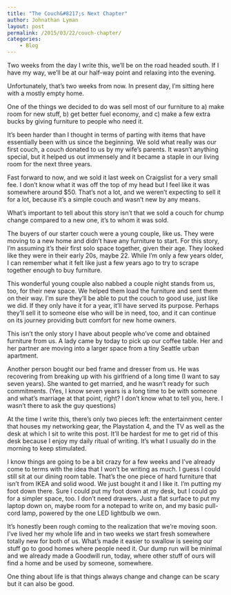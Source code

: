 ```yaml
---
title: "The Couch&#8217;s Next Chapter"
author: Johnathan Lyman
layout: post
permalink: /2015/03/22/couch-chapter/
categories:
    - Blog
---
```


Two weeks from the day I write this, we’ll be on the road headed south. If I have my way, we’ll be at our half-way point and relaxing into the evening.

Unfortunately, that’s two weeks from now. In present day, I’m sitting here with a mostly empty home.

One of the things we decided to do was sell most of our furniture to a) make room for new stuff, b) get better fuel economy, and c) make a few extra bucks by giving furniture to people who need it.

It’s been harder than I thought in terms of parting with items that have essentially been with us since the beginning. We sold what really was our first couch, a couch donated to us by my wife’s parents. It wasn’t anything special, but it helped us out immensely and it became a staple in our living room for the next three years.&nbsp;

Fast forward to now, and we sold it last week on Craigslist for a very small fee. I don’t know what it was off the top of my head but I feel like it was somewhere around $50. That’s not a lot, and we weren’t expecting to sell it for a lot, because it’s a simple couch and wasn’t new by any means.&nbsp;

What’s important to tell about this story isn’t that we sold a couch for chump change compared to a new one, it’s to whom it was sold.&nbsp;

The buyers of our starter couch were a young couple, like us. They were moving to a new home and didn’t have any furniture to start. For this story, I’m assuming it’s their first solo space together, given their age. They looked like they were in their early 20s, maybe 22. While I’m only a few years older, I can remember what it felt like just a few years ago to try to scrape together enough to buy furniture.

This wonderful young couple also nabbed a couple night stands from us, too, for their new space. We helped them load the furniture and sent them on their way. I’m sure they’ll be able to put the couch to good use, just like we did. If they only have it for a year, it’ll have served its purpose. Perhaps they’ll sell it to someone else who will be in need, too, and it can continue on its journey providing butt comfort for new home owners.

This isn’t the only story I have about people who’ve come and obtained furniture from us. A lady came by today to pick up our coffee table. Her and her partner are moving into a larger space from a tiny Seattle urban apartment.&nbsp;

Another person bought our bed frame and dresser from us. He was recovering from breaking up with his girlfriend of a long time (I want to say seven years). She wanted to get married, and he wasn’t ready for such commitments. (Yes, I know seven years is a long time to be with someone and what’s marriage at that point, right? I don’t know what to tell you, here. I wasn’t there to ask the guy questions)

At the time I write this, there’s only two pieces left: the entertainment center that houses my networking gear, the Playstation 4, and the TV as well as the desk at which I sit to write this post. It’ll be hardest for me to get rid of this desk because I enjoy my daily ritual of writing. It’s what I usually do in the morning to keep stimulated.

I know things are going to be a bit crazy for a few weeks and I’ve already come to terms with the idea that I won’t be writing as much. I guess I could still sit at our dining room table. That’s the one piece of hard furniture that isn’t from IKEA and solid wood. We just bought it and I like it. I’m putting my foot down there. Sure I could put my foot down at my desk, but I could go for a simpler space, too. I don’t need drawers. Just a flat surface to put my laptop down on, maybe room for a notepad to write on, and my basic pull-cord lamp, powered by the one LED lightbulb we own.

It’s honestly been rough coming to the realization that we’re moving soon. I’ve lived her my whole life and in two weeks we start fresh somewhere totally new for both of us. What’s made it easier to swallow is seeing our stuff go to good homes where people need it. Our dump run will be minimal and we already made a Goodwill run, today, where other stuff of ours will find a home and be used by someone, somewhere.&nbsp;

One thing about life is that things always change and change can be scary but it can also be good.

